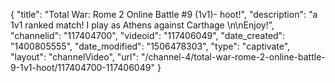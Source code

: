 {
    "title": "Total War: Rome 2 Online Battle #9 (1v1)- hoot!",
    "description": "a 1v1 ranked match! I play as Athens against Carthage \n\nEnjoy!",
    "channelid": "117404700",
    "videoid": "117406049",
    "date_created": "1400805555",
    "date_modified": "1506478303",
    "type": "captivate",
    "layout": "channelVideo",
    "url": "\/channel-4\/total-war-rome-2-online-battle-9-1v1-hoot\/117404700-117406049"
}